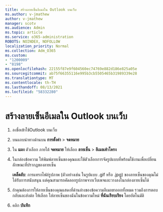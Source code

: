 ```yaml
---
title: สร้างลายเซ็นอีเมลใน Outlook บนเว็บ
ms.author: v-jmathew
author: v-jmathew
manager: scotv
ms.audience: Admin
ms.topic: article
ms.service: o365-administration
ROBOTS: NOINDEX, NOFOLLOW
localization_priority: Normal
ms.collection: Adm_O365
ms.custom:
- "1200009"
- "8198"
ms.openlocfilehash: 22155f87e9f604560ec74769e882d186e825a05e
ms.sourcegitcommit: ab75f66355116e995b3cb5505465b31989339e28
ms.translationtype: MT
ms.contentlocale: th-TH
ms.lasthandoff: 08/13/2021
ms.locfileid: "58332280"
---
```

# <a name="create-email-signature-in-outlook-on-the-web"></a>สร้างลายเซ็นอีเมลใน Outlook บนเว็บ

1. ลงชื่อเข้าใช้Outlook บนเว็บ
2. บนแถบนําทางด้านบน **การตั้งค่า**  >  **จดหมาย**
3. ใน **แผง** ตัวเลือก ภายใต้ **จดหมาย** ให้เลือก **ลายเซ็น**  >  **อีเมลเค้าโครง**
4. ในกล่องข้อความ ให้พิมพ์ลายเซ็นของคุณและใช้ตัวเลือกการจัดรูปแบบที่พร้อมใช้งานเพื่อเปลี่ยนลักษณะที่ปรากฏของลายเซ็น

    **เคล็ดลับ**: การแทรกไฟล์รูปภาพ (ตัวอย่างเช่น ในรูปแบบ .gif หรือ .jpg) ของลายเซ็นของคุณไม่ได้รับการสนับสนุน แต่คุณสามารถคัดลอกรูปภาพจากเว็บเพจและวางลงในกล่องลายเซ็นได้

5. ถ้าคุณต้องการให้ลายเซ็นของคุณแสดงที่ด้านล่างของข้อความอีเมลขาออกทั้งหมด รวมถึงการตอบกลับและส่งต่อ ให้เลือก ใส่ลายเซ็นของฉันในข้อความใหม่ **ที่ฉันเรียบเรียง** โดยอัตโนมัติ
6. คลิก **บันทึก**
